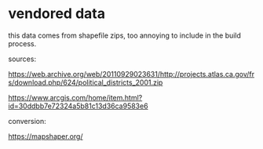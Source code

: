 # vendored data

this data comes from shapefile zips, too annoying to include in the build process.

sources:

https://web.archive.org/web/20110929023631/http://projects.atlas.ca.gov/frs/download.php/624/political_districts_2001.zip

https://www.arcgis.com/home/item.html?id=30ddbb7e72324a5b81c13d36ca9583e6

conversion:

https://mapshaper.org/
